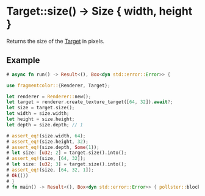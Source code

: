 # Target::size() -> Size { width, height }

Returns the size of the [Target](https://fragmentcolor.org/api/core/target) in pixels.

## Example

```rust
# async fn run() -> Result<(), Box<dyn std::error::Error>> {

use fragmentcolor::{Renderer, Target};

let renderer = Renderer::new();
let target = renderer.create_texture_target([64, 32]).await?;
let size = target.size();
let width = size.width;
let height = size.height;
let depth = size.depth; // 1

# assert_eq!(size.width, 64);
# assert_eq!(size.height, 32);
# assert_eq!(size.depth, Some(1));
# let size: [u32; 2] = target.size().into();
# assert_eq!(size, [64, 32]);
# let size: [u32; 3] = target.size().into();
# assert_eq!(size, [64, 32, 1]);
# Ok(())
# }
# fn main() -> Result<(), Box<dyn std::error::Error>> { pollster::block_on(run()) }
```
